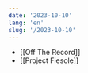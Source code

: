 ```yaml
---
date: '2023-10-10'
lang: 'en'
slug: '/2023-10-10'
---
```


- [[Off The Record]]
- [[Project Fiesole]]
